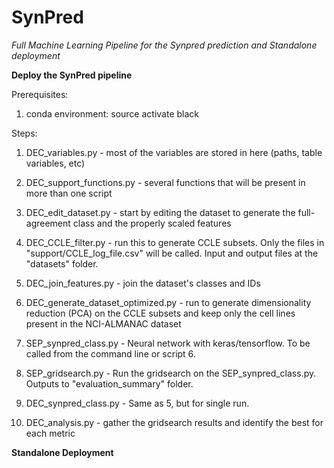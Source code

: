 # SynPred
*Full Machine Learning Pipeline for the Synpred prediction and Standalone deployment*

**Deploy the SynPred pipeline**

Prerequisites:
1. conda environment: 
		source activate black

Steps:

1. DEC_variables.py - most of the variables are stored in here (paths, table variables, etc)
2. DEC_support_functions.py - several functions that will be present in more than one script
3. DEC_edit_dataset.py - start by editing the dataset to generate the full-agreement class and the properly scaled features
4. DEC_CCLE_filter.py - run this to generate CCLE subsets.
	Only the files in "support/CCLE_log_file.csv" will be called.
	Input and output files at the "datasets" folder.

5. DEC_join_features.py - join the dataset's classes and IDs
8. DEC_generate_dataset_optimized.py - run to generate dimensionality reduction (PCA) on the CCLE subsets
	and keep only the cell lines present in the NCI-ALMANAC dataset
9. SEP_synpred_class.py - Neural network with keras/tensorflow. To be called from the command line or script 6.
10. SEP_gridsearch.py - Run the gridsearch on the SEP_synpred_class.py. Outputs to "evaluation_summary" folder.
11. DEC_synpred_class.py - Same as 5, but for single run.
12. DEC_analysis.py - gather the gridsearch results and identify the best for each metric

**Standalone Deployment**
